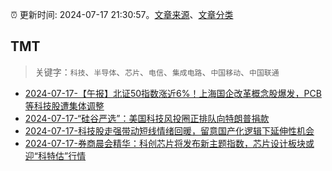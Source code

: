 :alarm_clock: 更新时间: 2024-07-17 21:30:57。[文章来源](/README.md)、[文章分类](/TAGS.md)

## TMT


> 关键字：`科技`、`半导体`、`芯片`、`电信`、`集成电路`、`中国移动`、`中国联通`



- [2024-07-17-【午报】北证50指数涨近6%！上海国企改革概念股爆发，PCB等科技股遭集体调整](https://www.cls.cn/detail/1736102) 
- [2024-07-17-“硅谷严选”：美国科技风投圈正排队向特朗普捐款](https://www.cls.cn/detail/1735957) 
- [2024-07-17-科技股走强带动短线情绪回暖，留意国产化逻辑下延伸性机会](https://www.cls.cn/detail/1735915) 
- [2024-07-17-券商晨会精华：科创芯片将发布新主题指数，芯片设计板块或迎“科特估”行情](https://www.cls.cn/detail/1735840) 
